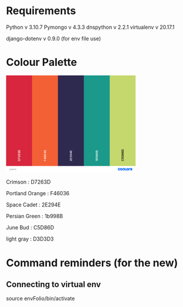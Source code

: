# Requirements
Python v 3.10.7
Pymongo v 4.3.3
dnspython v 2.2.1
virtualenv v 20.17.1

django-dotenv v 0.9.0 (for env file use)


# Colour Palette

<img src = "References/palette.png" alt="https://coolors.co/d7263d-f46036-2e294e-1b998b-c5d86d" width="70%" >

Crimson : D7263D

Portland Orange : F46036

Space Cadet : 2E294E

Persian Green : 1b998B

June Bud : C5D86D


light gray : D3D3D3


# Command reminders (for the new)
## Connecting to virtual env
source envFolio/bin/activate
